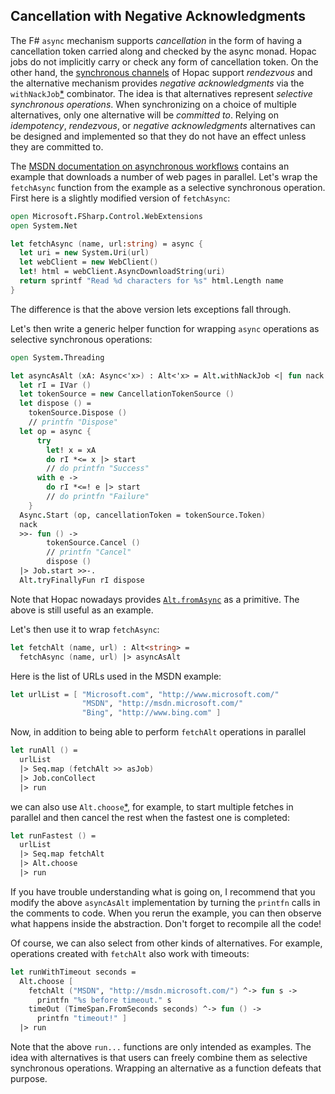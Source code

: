 ## Cancellation with Negative Acknowledgments

The F# `async` mechanism supports *cancellation* in the form of having a
cancellation token carried along and checked by the async monad.  Hopac jobs do
not implicitly carry or check any form of cancellation token.  On the other
hand, the
[synchronous channels](http://hopac.github.io/Hopac/Hopac.html#def:type%20Hopac.Ch)
of Hopac support *rendezvous* and the alternative mechanism provides *negative
acknowledgments* via the
`withNackJob`[*](http://hopac.github.io/Hopac/Hopac.html#def:val%20Hopac.Alt.withNackJob)
combinator.  The idea is that alternatives represent *selective synchronous
operations*.  When synchronizing on a choice of multiple alternatives, only one
alternative will be *committed to*.  Relying on *idempotency*, *rendezvous*, or
*negative acknowledgments* alternatives can be designed and implemented so that
they do not have an effect unless they are committed to.

The
[MSDN documentation on asynchronous workflows](http://msdn.microsoft.com/en-us/library/dd233250.aspx)
contains an example that downloads a number of web pages in parallel.  Let's
wrap the `fetchAsync` function from the example as a selective synchronous
operation.  First here is a slightly modified version of `fetchAsync`:

```fsharp
open Microsoft.FSharp.Control.WebExtensions
open System.Net

let fetchAsync (name, url:string) = async { 
  let uri = new System.Uri(url)
  let webClient = new WebClient()
  let! html = webClient.AsyncDownloadString(uri)
  return sprintf "Read %d characters for %s" html.Length name
}
```

The difference is that the above version lets exceptions fall through.

Let's then write a generic helper function for wrapping `async` operations as
selective synchronous operations:

```fsharp
open System.Threading

let asyncAsAlt (xA: Async<'x>) : Alt<'x> = Alt.withNackJob <| fun nack ->
  let rI = IVar ()
  let tokenSource = new CancellationTokenSource ()
  let dispose () =
    tokenSource.Dispose ()
    // printfn "Dispose"
  let op = async {
      try
        let! x = xA
        do rI *<= x |> start
        // do printfn "Success"
      with e ->
        do rI *<=! e |> start
        // do printfn "Failure"
    }
  Async.Start (op, cancellationToken = tokenSource.Token)
  nack
  >>- fun () ->
        tokenSource.Cancel ()
        // printfn "Cancel"
        dispose ()
  |> Job.start >>-.
  Alt.tryFinallyFun rI dispose
```

Note that Hopac nowadays provides
[`Alt.fromAsync`](http://hopac.github.io/Hopac/Hopac.html#def:val%20Hopac.Alt.fromAsync)
as a primitive.  The above is still useful as an example.

Let's then use it to wrap `fetchAsync`:

```fsharp
let fetchAlt (name, url) : Alt<string> =
  fetchAsync (name, url) |> asyncAsAlt
```

Here is the list of URLs used in the MSDN example:

```fsharp
let urlList = [ "Microsoft.com", "http://www.microsoft.com/" 
                "MSDN", "http://msdn.microsoft.com/" 
                "Bing", "http://www.bing.com" ]
```

Now, in addition to being able to perform `fetchAlt` operations in parallel

```fsharp
let runAll () =
  urlList
  |> Seq.map (fetchAlt >> asJob)
  |> Job.conCollect
  |> run
```

we can also use
`Alt.choose`[*](http://hopac.github.io/Hopac/Hopac.html#def:val%20Hopac.Alt.choose),
for example, to start multiple fetches in parallel and then cancel the rest when
the fastest one is completed:

```fsharp
let runFastest () =
  urlList
  |> Seq.map fetchAlt
  |> Alt.choose
  |> run
```

If you have trouble understanding what is going on, I recommend that you modify
the above `asyncAsAlt` implementation by turning the `printfn` calls in the
comments to code.  When you rerun the example, you can then observe what happens
inside the abstraction.  Don't forget to recompile all the code!

Of course, we can also select from other kinds of alternatives.  For example,
operations created with `fetchAlt` also work with timeouts:

```fsharp
let runWithTimeout seconds =
  Alt.choose [
    fetchAlt ("MSDN", "http://msdn.microsoft.com/") ^-> fun s ->
      printfn "%s before timeout." s
    timeOut (TimeSpan.FromSeconds seconds) ^-> fun () ->
      printfn "timeout!" ]
  |> run
```

Note that the above `run...` functions are only intended as examples.  The idea
with alternatives is that users can freely combine them as selective synchronous
operations.  Wrapping an alternative as a function defeats that purpose.
